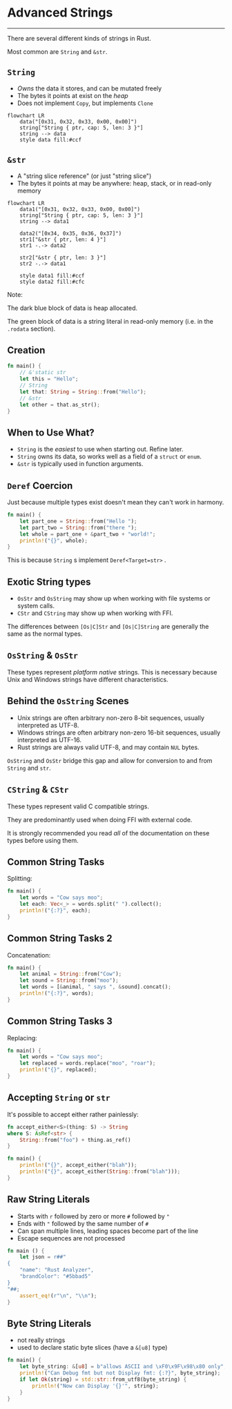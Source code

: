 # Advanced Strings

---

There are several different kinds of strings in Rust.

Most common are `String` and `&str`.

## `String`

- *Owns* the data it stores, and can be mutated freely
- The bytes it points at exist on the *heap*
- Does not implement `Copy`, but implements `Clone`

```mermaid
flowchart LR
    data("[0x31, 0x32, 0x33, 0x00, 0x00]")
    string["String { ptr, cap: 5, len: 3 }"]
    string --> data
    style data fill:#ccf
```

## `&str`

- A "string slice reference" (or just "string slice")
- The bytes it points at may be anywhere: heap, stack, or in read-only memory

```mermaid
flowchart LR
    data1("[0x31, 0x32, 0x33, 0x00, 0x00]")
    string["String { ptr, cap: 5, len: 3 }"]
    string --> data1

    data2("[0x34, 0x35, 0x36, 0x37]")
    str1["&str { ptr, len: 4 }"]
    str1 -.-> data2

    str2["&str { ptr, len: 3 }"]
    str2 -.-> data1

    style data1 fill:#ccf
    style data2 fill:#cfc
```

Note:

The dark blue block of data is heap allocated.

The green block of data is a string literal in read-only memory (i.e. in the `.rodata` section).

## Creation

```rust []
fn main() {
    // &'static str
    let this = "Hello";
    // String
    let that: String = String::from("Hello");
    // &str
    let other = that.as_str();
}
```

## When to Use What?

- `String` is the *easiest* to use when starting out. Refine later.
- `String` owns its data, so works well as a field of a `struct` or `enum`.
- `&str` is typically used in function arguments.

## `Deref` Coercion

Just because multiple types exist doesn't mean they can't work in harmony.

```rust []
fn main() {
    let part_one = String::from("Hello ");
    let part_two = String::from("there ");
    let whole = part_one + &part_two + "world!";
    println!("{}", whole);
}
```

This is because `String` s implement `Deref<Target=str>` .

## Exotic String types

- `OsStr` and `OsString` may show up when working with file systems or system calls.
- `CStr` and `CString` may show up when working with FFI.

The differences between `[Os|C]Str` and `[Os|C]String` are generally the same as the normal types.

## `OsString` & `OsStr`

These types represent *platform native* strings. This is necessary because Unix and Windows strings have different characteristics.

## Behind the `OsString` Scenes

- Unix strings are often arbitrary non-zero 8-bit sequences, usually interpreted as UTF-8.
- Windows strings are often arbitrary non-zero 16-bit sequences, usually interpreted as UTF-16.
- Rust strings are always valid UTF-8, and may contain `NUL` bytes.

`OsString` and `OsStr` bridge this gap and allow for conversion to and from `String` and `str`.

## `CString` & `CStr`

These types represent valid C compatible strings.

They are predominantly used when doing FFI with external code.

It is strongly recommended you read *all* of the documentation on these types before using them.

## Common String Tasks

Splitting:

```rust []
fn main() {
    let words = "Cow says moo";
    let each: Vec<_> = words.split(" ").collect();
    println!("{:?}", each);
}
```

## Common String Tasks 2

Concatenation:

```rust []
fn main() {
    let animal = String::from("Cow");
    let sound = String::from("moo");
    let words = [&animal, " says ", &sound].concat();
    println!("{:?}", words);
}
```

## Common String Tasks 3

Replacing:

```rust []
fn main() {
    let words = "Cow says moo";
    let replaced = words.replace("moo", "roar");
    println!("{}", replaced);
}
```

## Accepting `String` or `str`

It's possible to accept either rather painlessly:

```rust []
fn accept_either<S>(thing: S) -> String
where S: AsRef<str> {
    String::from("foo") + thing.as_ref()
}

fn main() {
    println!("{}", accept_either("blah"));
    println!("{}", accept_either(String::from("blah")));
}
```

## Raw String Literals

- Starts with `r` followed by zero or more `#` followed by `"`
- Ends with `"` followed by the same number of `#`
- Can span multiple lines, leading spaces become part of the line
- Escape sequences are not processed

```rust []
fn main () {
    let json = r##"
{
    "name": "Rust Analyzer",
    "brandColor": "#5bbad5"
}
"##;
    assert_eq!(r"\n", "\\n");
}
```

## Byte String Literals

- not really strings
- used to declare static byte slices (have a `&[u8]` type)

```rust []
fn main() {
    let byte_string: &[u8] = b"allows ASCII and \xF0\x9F\x98\x80 only";
    println!("Can Debug fmt but not Display fmt: {:?}", byte_string);
    if let Ok(string) = std::str::from_utf8(byte_string) {
        println!("Now can Display '{}'", string);
    }
}
```
